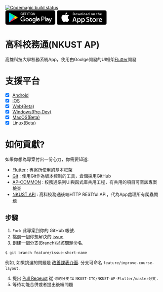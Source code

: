 [![Codemagic build status](https://api.codemagic.io/apps/5c24676757670e0009de0003/5c24676757670e0009de0002/status_badge.svg)](https://codemagic.io/apps/5c24676757670e0009de0003/5c24676757670e0009de0002/latest_build)  
<a href='https://play.google.com/store/apps/details?id=com.kuas.ap&hl=zh_TW'><img alt='Get it on the App Store' src='screenshots/google_play.png' height='48px'/></a>
<a href='https://itunes.apple.com/us/app/%E9%AB%98%E7%A7%91%E6%A0%A1%E5%8B%99%E9%80%9A/id1439751462?mt=8'><img alt='Get it on the App Store' src='screenshots/app_store.png' height='48px'/></a>
# 高科校務通(NKUST AP)

高雄科技大學校務系統App，使用由Goolge開發的UI框架[Flutter](https://flutter.dev/)開發

# 支援平台

- [X] [Android](https://play.google.com/store/apps/details?id=com.kuas.ap&hl=zh_TW)
- [X] [iOS](https://itunes.apple.com/us/app/%E9%AB%98%E7%A7%91%E6%A0%A1%E5%8B%99%E9%80%9A/id1439751462?mt=8)
- [X] [Web(Beta)](https://nkust-ap-flutter.firebaseapp.com)
- [X] [Windows(Pre-Dev)](https://drive.google.com/file/d/1rgzx7p_kNRpJyGOkwXF_PLBkWUVGhM3J/view?usp=sharing)
- [X] [MacOS(Beta)](https://itunes.apple.com/us/app/%E9%AB%98%E7%A7%91%E6%A0%A1%E5%8B%99%E9%80%9A/id1439751462?mt=8)
- [X] [Linux(Beta)](https://snapcraft.io/nkust-ap)

# 如何貢獻?
如果你想為專案付出一份心力，你需要知道:
 - [Flutter](https://flutter.dev/) : 
   專案所使用的基本框架
 - [Git](https://git-scm.com/) : 
   使用Git作為版本控制的工具，倉儲採用GitHub
 - [AP-COMMON](https://github.com/abc873693/ap_common) : 
   校務通系列UI與函式庫共用工程，有共用的項目可至該專案檢查
 - [NKUST API](https://github.com/NKUST-ITC/NKUST-AP-API) : 
   高科校務通後端HTTP RESTful API，代為App處理所有爬蟲問題

## 步驟
1. `Fork` 此專案到你的 GitHub 帳號.
2. 挑選一個你想解決的 [issue](https://github.com/NKUST-ITC/NKUST-AP-Flutter/issues).
3. 創建一個分支(Branch)以該問題命名.
```console
$ git branch feature/issue-short-name
```
例如, 如果挑選的問題是 [改善課表介面](https://github.com/NKUST-ITC/NKUST-AP-Flutter/issues/46). 分支可命名 `feature/improve-course-layout`.

4. 提出 [Pull Reqeust](https://github.com/NKUST-ITC/NKUST-AP-Flutter/pulls) 從 `你的分支` to `NKUST-ITC/NKUST-AP-Flutter/master分支` .
5. 等待功能合併或者提出後續問題
